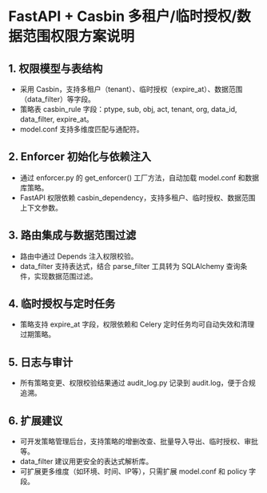 # FastAPI + Casbin 多租户/临时授权/数据范围权限方案说明

## 1. 权限模型与表结构
- 采用 Casbin，支持多租户（tenant）、临时授权（expire_at）、数据范围（data_filter）等字段。
- 策略表 casbin_rule 字段：ptype, sub, obj, act, tenant, org, data_id, data_filter, expire_at。
- model.conf 支持多维度匹配与通配符。

## 2. Enforcer 初始化与依赖注入
- 通过 enforcer.py 的 get_enforcer() 工厂方法，自动加载 model.conf 和数据库策略。
- FastAPI 权限依赖 casbin_dependency，支持多租户、临时授权、数据范围上下文参数。

## 3. 路由集成与数据范围过滤
- 路由中通过 Depends 注入权限校验。
- data_filter 支持表达式，结合 parse_filter 工具转为 SQLAlchemy 查询条件，实现数据范围过滤。

## 4. 临时授权与定时任务
- 策略支持 expire_at 字段，权限依赖和 Celery 定时任务均可自动失效和清理过期策略。

## 5. 日志与审计
- 所有策略变更、权限校验结果通过 audit_log.py 记录到 audit.log，便于合规追溯。

## 6. 扩展建议
- 可开发策略管理后台，支持策略的增删改查、批量导入导出、临时授权、审批等。
- data_filter 建议用更安全的表达式解析库。
- 可扩展更多维度（如环境、时间、IP等），只需扩展 model.conf 和 policy 字段。 